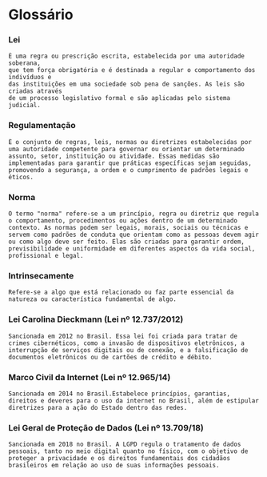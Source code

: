 # Glossário

### Lei
    É uma regra ou prescrição escrita, estabelecida por uma autoridade soberana, 
    que tem força obrigatória e é destinada a regular o comportamento dos indivíduos e 
    das instituições em uma sociedade sob pena de sanções. As leis são criadas através 
    de um processo legislativo formal e são aplicadas pelo sistema judicial. 

### Regulamentação
    É o conjunto de regras, leis, normas ou diretrizes estabelecidas por uma autoridade competente para governar ou orientar um determinado assunto, setor, instituição ou atividade. Essas medidas são implementadas para garantir que práticas específicas sejam seguidas, promovendo a segurança, a ordem e o cumprimento de padrões legais e éticos.

### Norma
    O termo "norma" refere-se a um princípio, regra ou diretriz que regula o comportamento, procedimentos ou ações dentro de um determinado contexto. As normas podem ser legais, morais, sociais ou técnicas e servem como padrões de conduta que orientam como as pessoas devem agir ou como algo deve ser feito. Elas são criadas para garantir ordem, previsibilidade e uniformidade em diferentes aspectos da vida social, profissional e legal.

### Intrinsecamente
    Refere-se a algo que está relacionado ou faz parte essencial da natureza ou característica fundamental de algo.

### Lei Carolina Dieckmann (Lei nº 12.737/2012)
    Sancionada em 2012 no Brasil. Essa lei foi criada para tratar de crimes cibernéticos, como a invasão de dispositivos eletrônicos, a interrupção de serviços digitais ou de conexão, e a falsificação de documentos eletrônicos ou de cartões de crédito e débito. 

### Marco Civil da Internet (Lei nº 12.965/14)
    Sancionada em 2014 no Brasil.Estabelece princípios, garantias, direitos e deveres para o uso da internet no Brasil, além de estipular diretrizes para a ação do Estado dentro das redes.

### Lei Geral de Proteção de Dados (Lei nº 13.709/18)
    Sancionada em 2018 no Brasil. A LGPD regula o tratamento de dados pessoais, tanto no meio digital quanto no físico, com o objetivo de proteger a privacidade e os direitos fundamentais dos cidadãos brasileiros em relação ao uso de suas informações pessoais.
